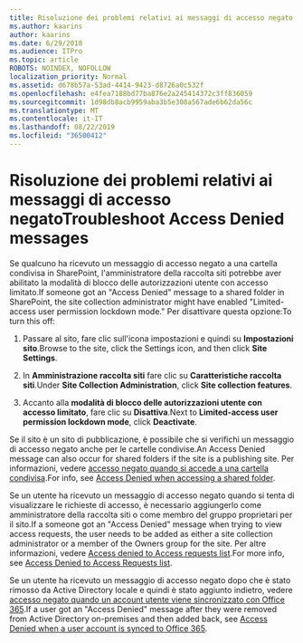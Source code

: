 ```yaml
---
title: Risoluzione dei problemi relativi ai messaggi di accesso negato
ms.author: kaarins
author: kaarins
ms.date: 6/29/2018
ms.audience: ITPro
ms.topic: article
ROBOTS: NOINDEX, NOFOLLOW
localization_priority: Normal
ms.assetid: d678b57a-53ad-4414-9423-d8726a0c532f
ms.openlocfilehash: e4fea7188bd77ba876e2a245414372c3ff836059
ms.sourcegitcommit: 1d98db8acb9959aba3b5e308a567ade6b62da56c
ms.translationtype: MT
ms.contentlocale: it-IT
ms.lasthandoff: 08/22/2019
ms.locfileid: "36500412"
---
```

# <a name="troubleshoot-access-denied-messages"></a><span data-ttu-id="237f2-102">Risoluzione dei problemi relativi ai messaggi di accesso negato</span><span class="sxs-lookup"><span data-stu-id="237f2-102">Troubleshoot Access Denied messages</span></span>

<span data-ttu-id="237f2-103">Se qualcuno ha ricevuto un messaggio di accesso negato a una cartella condivisa in SharePoint, l'amministratore della raccolta siti potrebbe aver abilitato la modalità di blocco delle autorizzazioni utente con accesso limitato.</span><span class="sxs-lookup"><span data-stu-id="237f2-103">If someone got an "Access Denied" message to a shared folder in SharePoint, the site collection administrator might have enabled "Limited-access user permission lockdown mode."</span></span> <span data-ttu-id="237f2-104">Per disattivare questa opzione:</span><span class="sxs-lookup"><span data-stu-id="237f2-104">To turn this off:</span></span> 
  
1. <span data-ttu-id="237f2-105">Passare al sito, fare clic sull'icona impostazioni e quindi su **Impostazioni sito**.</span><span class="sxs-lookup"><span data-stu-id="237f2-105">Browse to the site, click the Settings icon, and then click **Site Settings**.</span></span>
    
2. <span data-ttu-id="237f2-106">In **Amministrazione raccolta siti** fare clic su **Caratteristiche raccolta siti**.</span><span class="sxs-lookup"><span data-stu-id="237f2-106">Under **Site Collection Administration**, click **Site collection features**.</span></span>
    
3. <span data-ttu-id="237f2-107">Accanto alla **modalità di blocco delle autorizzazioni utente con accesso limitato**, fare clic su **Disattiva**.</span><span class="sxs-lookup"><span data-stu-id="237f2-107">Next to **Limited-access user permission lockdown mode**, click **Deactivate**.</span></span>
    
<span data-ttu-id="237f2-108">Se il sito è un sito di pubblicazione, è possibile che si verifichi un messaggio di accesso negato anche per le cartelle condivise.</span><span class="sxs-lookup"><span data-stu-id="237f2-108">An Access Denied message can also occur for shared folders if the site is a publishing site.</span></span> <span data-ttu-id="237f2-109">Per informazioni, vedere [accesso negato quando si accede a una cartella condivisa](https://go.microsoft.com/fwlink/?linkid=2004317).</span><span class="sxs-lookup"><span data-stu-id="237f2-109">For info, see [Access Denied when accessing a shared folder](https://go.microsoft.com/fwlink/?linkid=2004317).</span></span>
  
<span data-ttu-id="237f2-110">Se un utente ha ricevuto un messaggio di accesso negato quando si tenta di visualizzare le richieste di accesso, è necessario aggiungerlo come amministratore della raccolta siti o come membro del gruppo proprietari per il sito.</span><span class="sxs-lookup"><span data-stu-id="237f2-110">If a someone got an "Access Denied" message when trying to view access requests, the user needs to be added as either a site collection administrator or a member of the Owners group for the site.</span></span> <span data-ttu-id="237f2-111">Per altre informazioni, vedere [Access denied to Access requests list](https://go.microsoft.com/fwlink/?linkid=2004220).</span><span class="sxs-lookup"><span data-stu-id="237f2-111">For more info, see [Access Denied to Access Requests list](https://go.microsoft.com/fwlink/?linkid=2004220).</span></span>
  
<span data-ttu-id="237f2-112">Se un utente ha ricevuto un messaggio di accesso negato dopo che è stato rimosso da Active Directory locale e quindi è stato aggiunto indietro, vedere [accesso negato quando un account utente viene sincronizzato con Office 365](https://go.microsoft.com/fwlink/?linkid=2004318).</span><span class="sxs-lookup"><span data-stu-id="237f2-112">If a user got an "Access Denied" message after they were removed from Active Directory on-premises and then added back, see [Access Denied when a user account is synced to Office 365](https://go.microsoft.com/fwlink/?linkid=2004318).</span></span>
  

